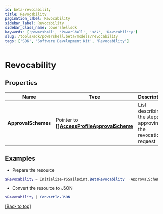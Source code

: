 ```yaml
---
id: beta-revocability
title: Revocability
pagination_label: Revocability
sidebar_label: Revocability
sidebar_class_name: powershellsdk
keywords: ['powershell', 'PowerShell', 'sdk', 'Revocability'] 
slug: /tools/sdk/powershell/beta/models/revocability
tags: ['SDK', 'Software Development Kit', 'Revocability']
---
```



# Revocability

## Properties

Name | Type | Description | Notes
------------ | ------------- | ------------- | -------------
**ApprovalSchemes** |  Pointer to [**[]AccessProfileApprovalScheme**](access-profile-approval-scheme) | List describing the steps in approving the revocation request | [optional] 

## Examples

- Prepare the resource
```powershell
$Revocability = Initialize-PSSailpoint.BetaRevocability  -ApprovalSchemes null
```

- Convert the resource to JSON
```powershell
$Revocability | ConvertTo-JSON
```


[[Back to top]](#) 

